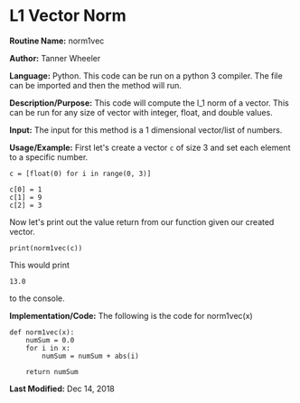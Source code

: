 # L1 Vector Norm

**Routine Name:** norm1vec

**Author:** Tanner Wheeler

**Language:** Python. This code can be run on a python 3 compiler. The file can be imported and then the method will run.

**Description/Purpose:** This code will compute the l_1 norm of a vector.  This can be run for any size of vector with integer, float, and double values.

**Input:** The input for this method is a 1 dimensional vector/list of numbers.

**Usage/Example:**
First let's create a vector `c` of size 3 and set each element to a specific number.
```
c = [float(0) for i in range(0, 3)]

c[0] = 1
c[1] = 9
c[2] = 3
```
Now let's print out the value return from our function given our created vector.
```
print(norm1vec(c))
```
This would print
```
13.0
```
to the console.

**Implementation/Code:** The following is the code for norm1vec(x)
```
def norm1vec(x):
    numSum = 0.0
    for i in x:
        numSum = numSum + abs(i)
        
    return numSum
```

**Last Modified:** Dec 14, 2018

